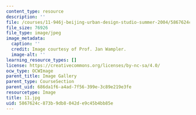 ```yaml
---
content_type: resource
description: ''
file: /courses/11-946j-beijing-urban-design-studio-summer-2004/5867624c873b9db8042de9c45b4bb85e_11.jpg
file_size: 76926
file_type: image/jpeg
image_metadata:
  caption: ''
  credit: Image courtesy of Prof. Jan Wampler.
  image-alt: ''
learning_resource_types: []
license: https://creativecommons.org/licenses/by-nc-sa/4.0/
ocw_type: OCWImage
parent_title: Image Gallery
parent_type: CourseSection
parent_uid: 686da1f6-a4ad-7f56-399e-3c89e219e3fe
resourcetype: Image
title: 11.jpg
uid: 5867624c-873b-9db8-042d-e9c45b4bb85e
---
```

